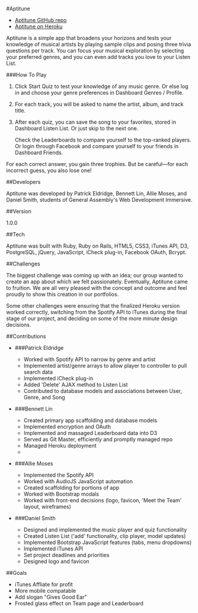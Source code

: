 #Aptitune

  - [Aptitune GitHub repo](https://github.com/bennettslin/music_abdp)
  - [Aptitune on Heroku](http://aptitune.herokuapp.com)

Aptitune is a simple app that broadens your horizons and tests your knowledge of musical artists by playing sample clips and posing three trivia questions per track. You can focus your musical exploration by selecting your preferred genres, and you can even add tracks you love to your Listen List.

###How To Play

1. Click Start Quiz to test your knowledge of any music genre. Or else log in and choose your genre preferences in Dashboard  Genres / Profile.

2. For each track, you will be asked to name the artist, album, and track title.

3. After each quiz, you can save the song to your favorites, stored in Dashboard Listen List. Or just skip to the next one.

   Check the Leaderboards to compare yourself to the top-ranked players. Or login through Facebook and compare yourself to your friends in Dashboard  Friends.

  For each correct answer, you gain three trophies. But be careful—for each incorrect guess, you also lose one!

##Developers

Aptitune was developed by Patrick Eldridge, Bennett Lin, Allie Moses, and Daniel Smith, students of General Assembly's Web Development Immersive.

##Version

1.0.0

##Tech

Aptitune was built with Ruby, Ruby on Rails, HTML5, CSS3, iTunes API, D3, PostgreSQL, jQuery, JavaScript, iCheck plug-in, Facebook OAuth, Bcrypt.

##Challenges

The biggest challenge was coming up with an idea; our group wanted to create an app about which we felt passionately. Eventually, Aptitune came to fruition. We are all very pleased with the concept and outcome and feel proudly to show this creation in our portfolios.

Some other challenges were ensuring that the finalized Heroku version worked correctly, switching from the Spotify API to iTunes during the final stage of our project, and deciding on some of the more minute design decisions.

##Contributions

- ###Patrick Eldridge
    - Worked with Spotify API to narrow by genre and artist
    - Implemented artist/genre arrays to allow player to controller to pull search data
    - Implemented iCheck plug-in
    - Added 'Delete' AJAX method to Listen List
    - Contributed to database models and associations between User, Genre, and Song

- ###Bennett Lin
    - Created primary app scaffolding and database models
    - Implemented encryption and OAuth
    - Implemented and massaged Leaderboard data into D3
    - Served as Git Master, efficiently and promptly managed repo
    - Managed Heroku deployment
    -

- ###Allie Moses
    - Implemented the Spotify API
    - Worked with AudioJS JavaScript automation
    - Created scaffolding for portions of app
    - Worked with Bootstrap modals
    - Worked with front-end decisions (logo, favicon, 'Meet the Team' layout, wireframes)

- ###Daniel Smith
    - Designed and implemented the music player and quiz functionality
    - Created Listen List ('add' functionality, clip player, model updates)
    - Implemented Bootstrap JavaScript features (tabs, menu dropdowns)
    - Implemented iTunes API
    - Set project deadlines and priorities
    - Designed logo and favicon

##Goals
- iTunes Affliate for profit
- More mobile compatable
- Add slogan "Gives Good Ear"
- Frosted glass effect on Team page and Leaderboard
